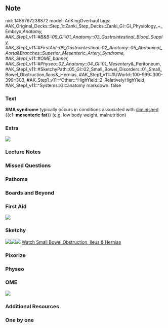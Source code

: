 ## Note
nid: 1486767238872
model: AnKingOverhaul
tags: #AK_Original_Decks::Step_1::Zanki_Step_Decks::Zanki_GI::GI_Physiology_+_Embryo,_Anatomy, #AK_Step1_v11::#B&B::09_GI::01_Anatomy::03_Gastrointestinal_Blood_Supply, #AK_Step1_v11::#FirstAid::09_Gastrointestinal::02_Anatomy::05_Abdominal_Aorta_&_Branches::Superior_Mesenteric_Artery_Syndrome, #AK_Step1_v11::#OME_banner, #AK_Step1_v11::#Physeo::02_Anatomy::04_GI::01_Mesentery_&_Peritoneum, #AK_Step1_v11::#SketchyPath::05_GI::02_Small_Bowel_Disorders::01_Small_Bowel_Obstruction,_Ileus_&_Hernias, #AK_Step1_v11::#UWorld::100-999::300-399::303, #AK_Step1_v11::^Other::^HighYield::2-RelativelyHighYield, #AK_Step1_v11::^Systems::GI::anatomy
markdown: false

### Text
<div>
  <b>SMA syndrome</b> typically occurs in conditions associated
  with <u>diminished</u> {{c1::<b>mesenteric</b> <b>fat</b>}} (e.g.
  low body weight, malnutrition)
</div>

### Extra
<img src="paste-449584291643878.jpg">

### Lecture Notes


### Missed Questions


### Pathoma


### Boards and Beyond


### First Aid
<img src="tmp7WRErj.png">

### Sketchy
<img src=
"Screen%20Shot%202020-01-18%20at%2010.04.26%20AM.JPG"><img src=
"Screen%20Shot%202020-01-18%20at%2010.05.00%20AM.JPG"><img src=
"Zoverall%20picture%20(42)_1566160514431.JPG"> <a href=
"https://dashboard.sketchy.com/study/medical/courses/medical-pathophysiology/units/medical-pathophysiology-gi/videos/medical-pathophysiology-gi-small-bowel-disorders-small-bowel-obstruction-ileus-and-hernias?utm_source=anki&utm_medium=partnership&utm_campaign=february_update&utm_content=medical">
Watch Small Bowel Obstruction, Ileus & Hernias</a>

### Pixorize


### Physeo


### OME
<div class="ome-widget">
  <a href="https://onlinemeded.org?ref=anki"><img src=
  "_OME_AnkiFlashcards_General_7.png"></a>
</div>

### Additional Resources


### One by one

